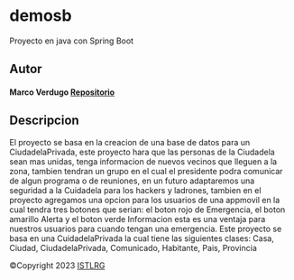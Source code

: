 # demosb
Proyecto en java con Spring Boot
## Autor
#### Marco Verdugo [Repositorio](https://github.com/Marcox2003)
## Descripcion
El proyecto se basa en la creacion de una base de datos para un CiudadelaPrivada, este proyecto hara que las personas de la Ciudadela sean mas unidas, tenga informacion de nuevos vecinos que lleguen a la zona, tambien tendran un grupo en el cual el presidente podra comunicar de algun programa o de reuniones, en un futuro adaptaremos una seguridad a la Cuidadela para los hackers y ladrones, tambien en el proyecto agregamos una opcion para los usuarios de una appmovil en la cual tendra tres botones que serian: el boton rojo de Emergencia, el boton amarillo Alerta y el boton verde Informacion esta es una ventaja para nuestros usuarios  para cuando tengan una emergencia. 
Este proyecto se basa en una CuidadelaPrivada la cual tiene las siguientes clases: Casa, Ciudad, CiudadelaPrivada, Comunicado, Habitante, Pais, Provincia

©Copyright 2023 [ISTLRG](https://insteclrg.edu.ec)
